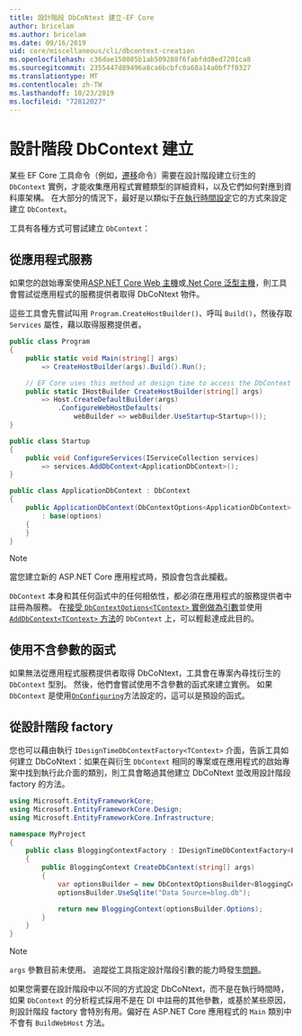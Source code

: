```yaml
---
title: 設計階段 DbCoNtext 建立-EF Core
author: bricelam
ms.author: bricelam
ms.date: 09/16/2019
uid: core/miscellaneous/cli/dbcontext-creation
ms.openlocfilehash: c36dae150085b1ab509288f6fabfdd8ed7201ca8
ms.sourcegitcommit: 2355447d89496a8ca6bcbfc0a68a14a0bf7f0327
ms.translationtype: MT
ms.contentlocale: zh-TW
ms.lasthandoff: 10/23/2019
ms.locfileid: "72812027"
---
```

# <a name="design-time-dbcontext-creation"></a>設計階段 DbContext 建立

某些 EF Core 工具命令（例如，[遷移][1]命令）需要在設計階段建立衍生的 `DbContext` 實例，才能收集應用程式實體類型的詳細資料，以及它們如何對應到資料庫架構。 在大部分的情況下，最好是以類似于[在執行時間設定][2]它的方式來設定建立 `DbContext`。

工具有各種方式可嘗試建立 `DbContext`：

## <a name="from-application-services"></a>從應用程式服務

如果您的啟始專案使用[ASP.NET Core Web 主機][3]或[.Net Core 泛型主機][4]，則工具會嘗試從應用程式的服務提供者取得 DbCoNtext 物件。

這些工具會先嘗試叫用 `Program.CreateHostBuilder()`、呼叫 `Build()`，然後存取 `Services` 屬性，藉以取得服務提供者。

``` csharp
public class Program
{
    public static void Main(string[] args)
        => CreateHostBuilder(args).Build().Run();

    // EF Core uses this method at design time to access the DbContext
    public static IHostBuilder CreateHostBuilder(string[] args)
        => Host.CreateDefaultBuilder(args)
            .ConfigureWebHostDefaults(
                webBuilder => webBuilder.UseStartup<Startup>());
}

public class Startup
{
    public void ConfigureServices(IServiceCollection services)
        => services.AddDbContext<ApplicationDbContext>();
}

public class ApplicationDbContext : DbContext
{
    public ApplicationDbContext(DbContextOptions<ApplicationDbContext> options)
        : base(options)
    {
    }
}
```

> [!NOTE]
> 當您建立新的 ASP.NET Core 應用程式時，預設會包含此攔截。

`DbContext` 本身和其任何函式中的任何相依性，都必須在應用程式的服務提供者中註冊為服務。 在[接受 `DbContextOptions<TContext>` 實例做為引數][5]並使用[`AddDbContext<TContext>` 方法][6]的 `DbContext` 上，可以輕鬆達成此目的。

## <a name="using-a-constructor-with-no-parameters"></a>使用不含參數的函式

如果無法從應用程式服務提供者取得 DbCoNtext，工具會在專案內尋找衍生的 `DbContext` 型別。 然後，他們會嘗試使用不含參數的函式來建立實例。 如果 `DbContext` 是使用[`OnConfiguring`][7]方法設定的，這可以是預設的函式。

## <a name="from-a-design-time-factory"></a>從設計階段 factory

您也可以藉由執行 `IDesignTimeDbContextFactory<TContext>` 介面，告訴工具如何建立 DbCoNtext：如果在與衍生 `DbContext` 相同的專案或在應用程式的啟始專案中找到執行此介面的類別，則工具會略過其他建立 DbCoNtext 並改用設計階段 factory 的方法。

``` csharp
using Microsoft.EntityFrameworkCore;
using Microsoft.EntityFrameworkCore.Design;
using Microsoft.EntityFrameworkCore.Infrastructure;

namespace MyProject
{
    public class BloggingContextFactory : IDesignTimeDbContextFactory<BloggingContext>
    {
        public BloggingContext CreateDbContext(string[] args)
        {
            var optionsBuilder = new DbContextOptionsBuilder<BloggingContext>();
            optionsBuilder.UseSqlite("Data Source=blog.db");

            return new BloggingContext(optionsBuilder.Options);
        }
    }
}
```

> [!NOTE]
> `args` 參數目前未使用。 追蹤從工具指定設計階段引數的能力時發生[問題][8]。

如果您需要在設計階段中以不同的方式設定 DbCoNtext，而不是在執行時間時，如果 `DbContext` 的分析程式採用不是在 DI 中註冊的其他參數，或基於某些原因，則設計階段 factory 會特別有用。偏好在 ASP.NET Core 應用程式的 `Main` 類別中不會有 `BuildWebHost` 方法。

  [1]: xref:core/managing-schemas/migrations/index
  [2]: xref:core/miscellaneous/configuring-dbcontext
  [3]: /aspnet/core/fundamentals/host/web-host
  [4]: /aspnet/core/fundamentals/host/generic-host
  [5]: xref:core/miscellaneous/configuring-dbcontext#constructor-argument
  [6]: xref:core/miscellaneous/configuring-dbcontext#using-dbcontext-with-dependency-injection
  [7]: xref:core/miscellaneous/configuring-dbcontext#onconfiguring
  [8]: https://github.com/aspnet/EntityFrameworkCore/issues/8332
